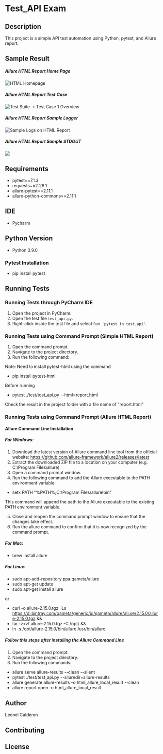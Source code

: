 # Test_API Exam

## Description

This project is a simple API test automation using Python, pytest, and Allure report. 

## Sample Result

##### Allure HTML Report Home Page
<img src="https://github.com/leonelcalderontest/test_api/blob/main/screenshot_home_page_result_1.PNG" alt="HTML Homepage">



##### Allure HTML Report Test Case
<img src="https://github.com/leonelcalderontest/test_api/blob/main/screenshot_test_suite_overview_result_2.PNG" alt="Test Suite -> Test Case 1 Overview">



##### Allure HTML Report Sample Logger
<img src="https://github.com/leonelcalderontest/test_api/blob/main/screenshot_test_body_result_3.PNG" alt="Sample Logs on HTML Report">



##### Allure HTML Report Sample STDOUT
<img src="https://github.com/leonelcalderontest/test_api/blob/main/screenshot_test_suite_overview_result_4.PNG">

## Requirements

- pytest==7.1.3
- requests~=2.28.1
- allure-pytest==2.11.1
- allure-python-commons==2.11.1

## IDE
- Pycharm
## Python Version
- Python 3.9.0

### Pytest Installation

- pip install pytest

## Running Tests

### Running Tests through PyCharm IDE

1. Open the project in PyCharm.
2. Open the test file `test_api.py`.
3. Right-click inside the test file and select `Run 'pytest in test_api'`.

### Running Tests using Command Prompt (Simple HTML Report)

1. Open the command prompt.
2. Navigate to the project directory.
3. Run the following command:

Note: Need to install pytest-html using the command 
- pip install pytest-html

Before running
- pytest ./test/test_api.py --html=report.html

Check the result in the project folder with a file name of "report.html"

### Running Tests using Command Prompt (Allure HTML Report)

#### Allure Command Line Installation

##### For Windows:

1. Download the latest version of Allure command line tool from the official website: https://github.com/allure-framework/allure2/releases/latest
2. Extract the downloaded ZIP file to a location on your computer (e.g. C:\Program Files\allure)
3. Open a command prompt window.
4. Run the following command to add the Allure executable to the PATH environment variable:

- setx PATH "%PATH%;C:\Program Files\allure\bin"

This command will append the path to the Allure executable to the existing PATH environment variable.

5. Close and reopen the command prompt window to ensure that the changes take effect.
6. Run the allure command to confirm that it is now recognized by the command prompt.

##### For Mac:

- brew install allure

##### For Linux:

- sudo apt-add-repository ppa:qameta/allure
- sudo apt-get update
- sudo apt-get install allure

or

- curl -o allure-2.15.0.tgz -Ls https://dl.bintray.com/qameta/generic/io/qameta/allure/allure/2.15.0/allure-2.15.0.tgz &&
- tar -zxvf allure-2.15.0.tgz -C /opt/ &&
- ln -s /opt/allure-2.15.0/bin/allure /usr/bin/allure


##### Follow this steps after installing the Allure Command Line

1. Open the command prompt.
2. Navigate to the project directory.
3. Run the following commands:

- allure serve allure-results --clean --silent
- pytest ./test/test_api.py --alluredir=allure-results
- allure generate allure-results -o html_allure_local_result --clean
- allure report open -o html_allure_local_result

## Author

Leonel Calderon

## Contributing


## License


